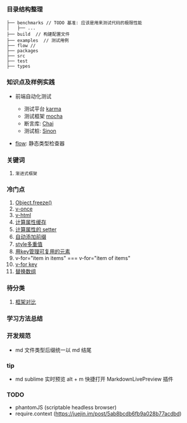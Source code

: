 ### 

### 目录结构整理
```
├── benchmarks // TODO 基准: 应该是用来测试代码的极限性能
│   ├── ...
├── build  // 构建配置文件
├── examples  // 测试用例
├── flow // 
├── packages
├── src
├── test
├── types

```

### 知识点及样例实践

* 前端自动化测试
    * 测试平台 [karma](https://github.com/karma-runner/karma)
    * 测试框架 [mocha](https://github.com/mochajs/mocha)
    * 断言库: [Chai](https://github.com/chaijs/chai)
    * 测试桩: [Sinon](https://github.com/sinonjs/sinon)

* [flow](https://flow.org/en/): 静态类型检查器


### 关键词
1. `渐进式框架`


### 冷门点
1. [Object.freeze()](https://cn.vuejs.org/v2/guide/instance.html)
2. [v-once](https://cn.vuejs.org/v2/guide/syntax.html)
3. [v-html](https://cn.vuejs.org/v2/guide/syntax.html)
4. [计算属性缓存](https://cn.vuejs.org/v2/guide/computed.html)
5. [计算属性的 setter](https://cn.vuejs.org/v2/guide/computed.html)
6. [自动添加前缀](https://cn.vuejs.org/v2/guide/class-and-style.html)
6. [style多重值](https://cn.vuejs.org/v2/guide/class-and-style.html)
7. [用key管理可复用的元素](https://cn.vuejs.org/v2/guide/conditional.html)
8. v-for="item in items"  ===  v-for="item of items"
9. [v-for key](https://cn.vuejs.org/v2/guide/list.html)
10. [替换数组](https://cn.vuejs.org/v2/guide/list.html)
### 待分类
1. [框架对比](https://cn.vuejs.org/v2/guide/comparison.html)
  



### 学习方法总结


### 开发规范
* md 文件类型后缀统一以 md 结尾


### tip
* md sublime 实时预览 
  alt + m 快捷打开 MarkdownLivePreview 插件


### TODO
* phantomJS (scriptable headless browser)
* require.context (https://juejin.im/post/5ab8bcdb6fb9a028b77acdbd)
